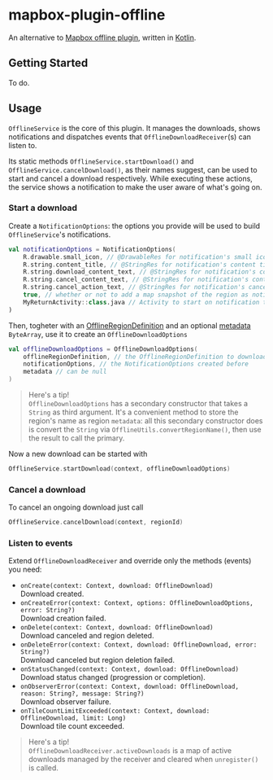 # mapbox-plugin-offline
An alternative to [Mapbox offline plugin](https://github.com/mapbox/mapbox-plugins-android/tree/master/plugin-offline), written in [Kotlin](https://kotlinlang.org/).

## Getting Started

To do.

## Usage

`OfflineService` is the core of this plugin. It manages the downloads, shows notifications and dispatches events that `OfflineDownloadReceiver`(s) can listen to.

Its static methods `OfflineService.startDownload()` and `OfflineService.cancelDownload()`, as their names suggest, can be used to start and cancel a download respectively. While executing these actions, the service shows a notification to make the user aware of what's going on.

### Start a download

Create a `NotificationOptions`: the options you provide will be used to build `OfflineService`'s notifications.
```kotlin
val notificationOptions = NotificationOptions(
    R.drawable.small_icon, // @DrawableRes for notification's small icon
    R.string.content_title, // @StringRes for notification's content title
    R.string.download_content_text, // @StringRes for notification's content text, shown during download
    R.string.cancel_content_text, // @StringRes for notification's content text, shown during cancellation
    R.string.cancel_action_text, // @StringRes for notification's cancel action text
    true, // whether or not to add a map snapshot of the region as notification's large icon
    MyReturnActivity::class.java // Activity to start on notification tap (can be null)
)
```

Then, togheter with an [OfflineRegionDefinition](https://docs.mapbox.com/android/maps/overview/offline/#defining-a-region) and an optional [metadata](https://docs.mapbox.com/android/maps/overview/offline/#metadata) `ByteArray`, use it to create an `OfflineDownloadOptions`

```kotlin
val offlineDownloadOptions = OfflineDownloadOptions(
    offlineRegionDefinition, // the OfflineRegionDefinition to download
    notificationOptions, // the NotificationOptions created before
    metadata // can be null
)
```

> Here's a tip!<br>
`OfflineDownloadOptions` has a secondary constructor that takes a `String` as third argument. It's a convenient method to store the region's name as region `metadata`: all this secondary constructor does is convert the `String` via `OfflineUtils.convertRegionName()`, then use the result to call the primary.

Now a new download can be started with

```kotlin
OfflineService.startDownload(context, offlineDownloadOptions)
```

### Cancel a download

To cancel an ongoing download just call

```kotlin
OfflineService.cancelDownload(context, regionId)
```

### Listen to events

Extend `OfflineDownloadReceiver` and override only the methods (events) you need:
* `onCreate(context: Context, download: OfflineDownload)`<br>
Download created.
* `onCreateError(context: Context, options: OfflineDownloadOptions, error: String?)`<br>
Download creation failed.
* `onDelete(context: Context, download: OfflineDownload)`<br>
Download canceled and region deleted.
* `onDeleteError(context: Context, download: OfflineDownload, error: String?)`<br>
Download canceled but region deletion failed.
* `onStatusChanged(context: Context, download: OfflineDownload)`<br>
Download status changed (progression or completion).
* `onObserverError(context: Context, download: OfflineDownload, reason: String?, message: String?)`<br>
Download observer failure.
* `onTileCountLimitExceeded(context: Context, download: OfflineDownload, limit: Long)`<br>
Download tile count exceeded.

> Here's a tip!<br>
`OfflineDownloadReceiver.activeDownloads` is a map of active downloads managed by the receiver and cleared when `unregister()` is called.
